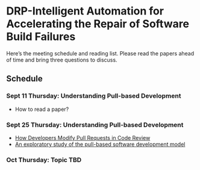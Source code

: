 # DRP-Intelligent Automation for Accelerating the Repair of Software Build Failures

Here’s the meeting schedule and reading list. Please read the papers ahead of time and bring three questions to discuss. 
## Schedule

### Sept 11 Thursday: Understanding Pull-based Development 
* How to read a paper?

### Sept 25 Thursday: Understanding Pull-based Development 
* [How Developers Modify Pull Requests in Code Review](https://ieeexplore.ieee.org/document/9507319)
* [An exploratory study of the pull-based software development model](https://dl.acm.org/doi/10.1145/2568225.2568260)

### Oct Thursday: Topic TBD

 
  
